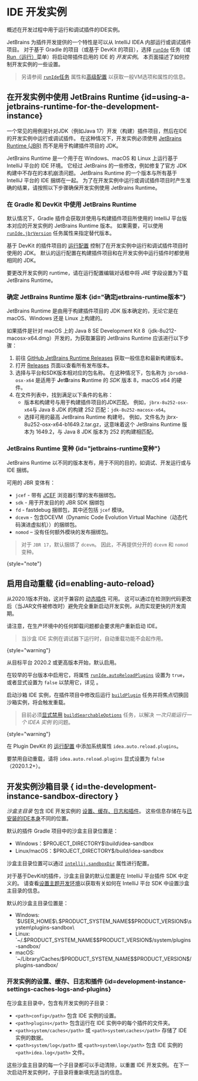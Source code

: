 <!-- Copyright 2000-2024 JetBrains s.r.o. and contributors. Use of this source code is governed by the Apache 2.0 license. -->

# IDE 开发实例

<link-summary>概述在开发过程中用于运行和调试插件的IDE实例。</link-summary>

JetBrains 为插件开发提供的一个特性是可以从 IntelliJ IDEA 内部运行或调试插件项目。
对于基于 Gradle 的项目（或基于 DevKit 的项目），选择 [`runIde`](creating_plugin_project.md#running-a-plugin-with-the-runide-gradle-task) 任务（或 [Run（运行）](running_and_debugging_a_theme.md)菜单）将启动带插件启用的 IDE 的 _开发实例_。
本页面描述了如何控制开发实例的一些设置。

> 另请参阅 [`runIde`任务](tools_gradle_intellij_plugin.md#tasks-runide) 属性和[高级配置](https://www.jetbrains.com/help/idea/tuning-the-ide.html) 以获取一般VM选项和属性的信息。
>

## 在开发实例中使用 JetBrains Runtime {id=using-a-jetbrains-runtime-for-the-development-instance}

一个常见的用例是针对JDK（例如Java 17）开发（构建）插件项目，然后在IDE的开发实例中运行或调试插件。
在这种情况下，开发实例必须使用 [JetBrains Runtime (JBR)](https://www.jetbrains.com/jetbrains-runtime) 而不是用于构建插件项目的 JDK。

JetBrains Runtime 是一个用于在 Windows、macOS 和 Linux 上运行基于 IntelliJ 平台的 IDE 环境。
它经过 JetBrains 的一些修改，例如修复了官方 JDK 构建中不存在的本机崩溃问题。
JetBrains Runtime 的一个版本与所有基于 IntelliJ 平台的 IDE 捆绑在一起。
为了在开发实例中运行或调试插件项目时产生准确的结果，请按照以下步骤确保开发实例使用 JetBrains Runtime。

### 在 Gradle 和 DevKit 中使用 JetBrains Runtime

<tabs group="project-type">

<tab title="Gradle" group-key="gradle">

默认情况下，Gradle 插件会获取并使用与构建插件项目所使用的 IntelliJ 平台版本对应的开发实例的 JetBrains Runtime 版本。
如果需要，可以使用 [`runIde.jbrVersion`](tools_gradle_intellij_plugin.md#tasks-runide-jbrversion) 任务属性来指定替代版本。

</tab>

<tab title="DevKit" group-key="devkit">

基于 DevKit 的插件项目的 [运行配置](https://www.jetbrains.com/help/idea/run-debug-configuration.html) 控制了在开发实例中运行和调试插件项目时使用的 JDK。
默认的运行配置在构建插件项目和在开发实例中运行插件时都使用相同的 JDK。

要更改开发实例的 runtime，请在运行配置编辑对话框中将 _JRE_ 字段设置为下载 JetBrains Runtime。

</tab>
</tabs>

### 确定 JetBrains Runtime 版本 {id="确定jetbrains-runtime版本"}

JetBrains Runtime 是由用于构建插件项目的 JDK 版本确定的，无论它是在 macOS、Windows 还是 Linux 上构建的。

<procedure title="确定示例 JetBrains Runtime 版本">

如果插件是针对 macOS 上的 Java 8 SE Development Kit 8（<path>jdk-8u212-macosx-x64.dmg</path>）开发的，为获取兼容的 JetBrains Runtime 应该进行以下步骤：

1. 前往 [GitHub JetBrains Runtime Releases](https://github.com/JetBrains/JetBrainsRuntime) 获取一般信息和最新构建版本。
2. 打开 [Releases](https://github.com/JetBrains/JetBrainsRuntime/releases) 页面以查看所有发布版本。
3. 选择与平台和SDK版本相对应的包名称。
   在这种情况下，包名称为 `jbrsdk8-osx-x64` 是适用于 **J**et**B**rains **R**untime 的 _SDK_ 版本 8，macOS x64 的硬件。
4. 在文件列表中，找到满足以下条件的名称：
   - 版本和构建号与用于构建插件项目的JDK匹配。
     例如，`jbrx-8u252-osx-x64`与 Java 8 JDK 的构建 252 匹配：`jdk-8u252-macosx-x64`。
   - 选择可用的最高 JetBrains Runtime 构建号。
     例如，文件名为 <path>jbrx-8u252-osx-x64-b1649.2.tar.gz</path>，这意味着这个 JetBrains Runtime 版本为 1649.2，与 Java 8 JDK 版本为 252 的构建相匹配。
</procedure>

### JetBrains Runtime 变种 {id="jetbrains-runtime变种"}

JetBrains Runtime 以不同的版本发布，用于不同的目的，如调试、开发运行或与 IDE 捆绑。

可用的 JBR 变体有：
- `jcef` - 带有 [JCEF](jcef.md) 浏览器引擎的发布捆绑包。
- `sdk` - 用于开发目的的 JBR SDK 捆绑包
- `fd` - fastdebug 捆绑包，其中还包括 `jcef` 模块。
- `dcevm` - 包含DCEVM（Dynamic Code Evolution Virtual Machine（动态代码演进虚拟机））的捆绑包。
- `nomod` – 没有任何额外模块的发布捆绑包。

> 对于 `JBR 17`，默认捆绑了 `dcevm`。
> 因此，不再提供分开的 `dcevm` 和 `nomod` 变种。
>
{style="note"}

## 启用自动重载 {id=enabling-auto-reload}

从2020.1版本开始，这对于兼容的 [动态插件](dynamic_plugins.md) 可用。
这可以通过在检测到代码更改后（当JAR文件被修改时）避免完全重新启动开发实例，从而实现更快的开发周期。

请注意，在生产环境中的任何卸载问题都会要求用户重新启动 IDE。

> 当沙盒 IDE 实例在调试器下运行时，自动重载功能不会起作用。
>
{style="warning"}

<tabs group="project-type">

<tab title="Gradle" group-key="gradle">

从目标平台 2020.2 或更高版本开始，默认启用。

在较早的平台版本中启用它，将属性 [`runIde.autoReloadPlugins`](tools_gradle_intellij_plugin.md#tasks-runide-autoreloadplugins) 设置为 `true`，或者显式设置为 `false` 以禁用它，详见 [](tools_gradle_intellij_plugin_faq.md#how-to-disable-automatic-reload-of-dynamic-plugins)。

启动沙箱 IDE 实例，在插件项目中修改后运行 [`buildPlugin`](tools_gradle_intellij_plugin.md#tasks-buildplugin) 任务并将焦点切换回沙箱实例，将会触发重载。

> 目前必须[显式禁用](tools_gradle_intellij_plugin_faq.md#how-to-disable-building-searchable-options) [`buildSearchableOptions`](tools_gradle_intellij_plugin.md#tasks-buildsearchableoptions) 任务，以解决 _一次只能运行一个 IDEA 实例_ 的问题。
>
{style="warning"}

</tab>

<tab title="DevKit" group-key="devkit">

在 Plugin DevKit 的 [运行配置](running_and_debugging_a_theme.md) 中添加系统属性 `idea.auto.reload.plugins`。

要禁用自动重载，请将 `idea.auto.reload.plugins` 显式设置为 `false`（2020.1.2+）。

</tab>

</tabs>

## 开发实例沙箱目录 { id=the-development-instance-sandbox-directory }

_沙盒主目录_ 包含 IDE 开发实例的 [设置、缓存、日志和插件](#development-instance-settings-caches-logs-and-plugins)。
这些信息存储在与[已安装的IDE本身](https://intellij-support.jetbrains.com/hc/en-us/articles/206544519-Directories-used-by-the-IDE-to-store-settings-caches-plugins-and-logs)不同的位置。

<tabs group="project-type">
<tab title="Gradle" group-key="gradle">

默认的插件 Gradle 项目中的沙盒主目录位置是：
* Windows：<path>\$PROJECT_DIRECTORY\$\\build\\idea-sandbox</path>
* Linux/macOS：<path>\$PROJECT_DIRECTORY\$/build/idea-sandbox</path>

沙盒主目录位置可以通过 [`intellij.sandboxDir`](tools_gradle_intellij_plugin.md#intellij-extension-sandboxdir) 属性进行配置。

</tab>

<tab title="DevKit" group-key="devkit">

对于基于DevKit的插件，<control>沙盒主目录</control>的默认位置是在 IntelliJ 平台插件 SDK 中定义的。
请查看[设置主题开发环境](setting_up_theme_environment.md#add-intellij-platform-plugin-sdk)以获取有关如何在 IntelliJ 平台 SDK 中设置沙盒主目录的信息。

默认的沙盒主目录位置是：
* Windows: `<path>\$USER_HOME\$\\.\$PRODUCT_SYSTEM_NAME\$\$PRODUCT_VERSION\$\\system\\plugins-sandbox\\</path>
* Linux: `<path>~/.\$PRODUCT_SYSTEM_NAME\$\$PRODUCT_VERSION\$/system/plugins-sandbox/</path>
* macOS: `<path>~/Library/Caches/\$PRODUCT_SYSTEM_NAME\$\$PRODUCT_VERSION\$/plugins-sandbox/</path>

</tab>
</tabs>

### 开发实例的设置、缓存、日志和插件 {id=development-instance-settings-caches-logs-and-plugins}

在沙盒主目录中，包含有开发实例的子目录：
* `<path>config</path>` 包含 IDE 实例的设置。
* `<path>plugins</path>` 包含运行在 IDE 实例中的每个插件的文件夹。
* `<path>system/caches</path>` 或 `<path>system\caches</path>` 存储了 IDE 实例的数据。
* `<path>system/log</path>` 或 `<path>system\log</path>` 包含 IDE 实例的 `<path>idea.log</path>` 文件。

这些沙盒主目录的每一个子目录都可以手动清除，以重置 IDE 开发实例。
在下一次启动开发实例时，子目录将重新填充适当的信息。
